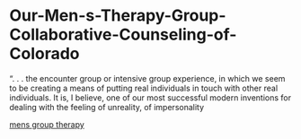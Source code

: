 # Our-Men-s-Therapy-Group-Collaborative-Counseling-of-Colorado
“. . . the encounter group or intensive group experience, in which we seem to be creating a means of putting real individuals in touch with other real individuals. It is, I believe, one of our most successful modern inventions for dealing with the feeling of unreality, of impersonality

<a href="https://denverccc.com/mens-group ">mens group therapy</a>

